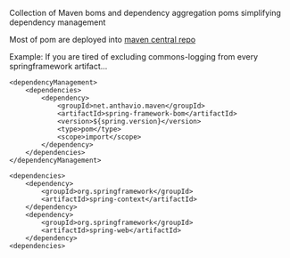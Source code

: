 Collection of Maven boms and dependency aggregation poms simplifying dependency management

Most of pom are deployed into [maven central repo](http://repo1.maven.org/maven2/net/anthavio/maven/)

Example: If you are tired of excluding commons-logging from every springframework artifact...

	<dependencyManagement>
		<dependencies>
			<dependency>
				<groupId>net.anthavio.maven</groupId>
				<artifactId>spring-framework-bom</artifactId>
				<version>${spring.version}</version>
				<type>pom</type>
				<scope>import</scope>
			</dependency>
		</dependencies>
	</dependencyManagement>
	
	<dependencies>
		<dependency>
			<groupId>org.springframework</groupId>
			<artifactId>spring-context</artifactId>
		</dependency>
		<dependency>
			<groupId>org.springframework</groupId>
			<artifactId>spring-web</artifactId>
		</dependency>
	<dependencies>
